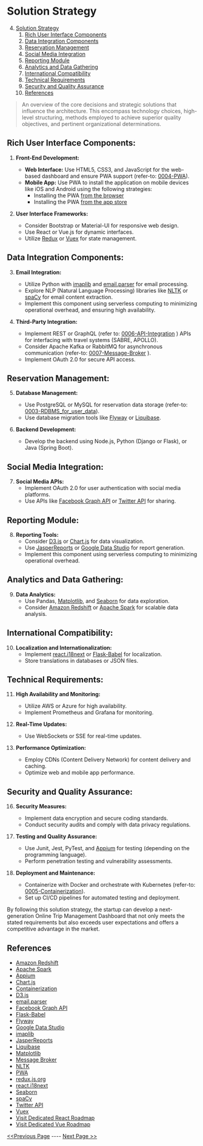 # Solution Strategy
4. [Solution Strategy](#solution-strategy)
    1. [Rich User Interface Components](#rich-user-interface-components)
    2. [Data Integration Components](#data-integration-components)
    3. [Reservation Management](#reservation-management)
    4. [Social Media Integration](#social-media-integration)
    5. [Reporting Module](#reporting-module)
    6. [Analytics and Data Gathering](#analytics-and-data-gathering)
    7. [International Compatibility](#international-compatibility)
    8. [Technical Requirements](#technical-requirements)
    9. [Security and Quality Assurance](#security-and-quality-assurance)
    10. [References](#references)

> An overview of the core decisions and strategic solutions that influence the architecture. This encompass technology choices, high-level structuring, methods employed to achieve superior quality objectives, and pertinent organizational determinations.

## Rich User Interface Components:

1. **Front-End Development:**
    - **Web Interface:** Use HTML5, CSS3, and JavaScript for the web-based dashboard and ensure PWA support (refer-to: [0004-PWA](../ADRs/0004-PWA.md)).
    - **Mobile App:** Use PWA to install the application on mobile devices like iOS and Android using the following strategies:
      - Installing the PWA [from the browser](https://web.dev/customize-install/)
      - Installing the PWA [from the app store](https://developer.chrome.com/docs/android/trusted-web-activity/)

2. **User Interface Frameworks:**
    - Consider Bootstrap or Material-UI for responsive web design.
    - Use React or Vue.js for dynamic interfaces.
    - Utilize [Redux](https://redux.js.org/) or [Vuex](https://vuex.vuejs.org/) for state management.

## Data Integration Components:

3. **Email Integration:**
    - Utilize Python with [imaplib](https://docs.python.org/3/library/imaplib.html)
      and [email.parser](https://docs.python.org/3/library/email.parser.html)
      for email processing.
    - Explore NLP (Natural Language Processing) libraries like [NLTK](https://www.nltk.org/) or [spaCy](https://spacy.io/) for email content extraction.
    - Implement this component using serverless computing to minimizing operational overhead, and ensuring high availability.  

4. **Third-Party Integration:**
    - Implement REST or GraphQL (refer to: [0006-API-Integration](../ADRs/0006-API-Integration.md) ) APIs for interfacing with travel systems (SABRE, APOLLO).
    - Consider Apache Kafka or RabbitMQ for asynchronous communication (refer-to: [0007-Message-Broker](../ADRs/0007-Message-Broker.md) ).
    - Implement OAuth 2.0 for secure API access.

## Reservation Management:

5. **Database Management:**
    - Use PostgreSQL or MySQL for reservation data storage (refer-to: [0003-RDBMS_for_user_data](../ADRs/0003-RDBMS_for_user_data.md)).
    - Use database migration tools like [Flyway](https://flywaydb.org/) or [Liquibase](https://www.liquibase.org/).

6. **Backend Development:**
    - Develop the backend using Node.js, Python (Django or Flask), or Java (Spring Boot).

## Social Media Integration:

7. **Social Media APIs:**
    - Implement OAuth 2.0 for user authentication with social media platforms.
    - Use APIs like [Facebook Graph API](https://developers.facebook.com/docs/graph-api/) or [Twitter API](https://developer.twitter.com/en/docs/twitter-api) for sharing.

## Reporting Module:

8. **Reporting Tools:**
    - Consider [D3.js](https://d3js.org/) or [Chart.js](https://www.chartjs.org/) for data visualization.
    - Use [JasperReports](https://community.jaspersoft.com/project/jasperreports-library) or [Google Data Studio](https://analytics.google.com/analytics/academy/) for report generation.
    - Implement this component using serverless computing to minimizing operational overhead.

## Analytics and Data Gathering:
9. **Data Analytics:**
    - Use Pandas, [Matplotlib](https://matplotlib.org/), and [Seaborn](hhttps://seaborn.pydata.org/) for data exploration.
    - Consider [Amazon Redshift](https://aws.amazon.com/de/redshift/) or [Apache Spark](https://spark.apache.org/) for scalable data analysis.

## International Compatibility:

10. **Localization and Internationalization:**
    - Implement [react.i18next](https://react.i18next.com/) or [Flask-Babel](https://python-babel.github.io/flask-babel/) for localization.
    - Store translations in databases or JSON files.

## Technical Requirements:

11. **High Availability and Monitoring:**
    - Utilize AWS or Azure for high availability.
    - Implement Prometheus and Grafana for monitoring.

12. **Real-Time Updates:**
    - Use WebSockets or SSE for real-time updates.

13. **Performance Optimization:**
    - Employ CDNs (Content Delivery Network) for content delivery and caching.
    - Optimize web and mobile app performance.

## Security and Quality Assurance:

16. **Security Measures:**
    - Implement data encryption and secure coding standards.
    - Conduct security audits and comply with data privacy regulations.

17. **Testing and Quality Assurance:**
    - Use Junit, Jest, PyTest, and [Appium](http://appium.io/docs/en/2.1/) for testing (depending on the programming language).
    - Perform penetration testing and vulnerability assessments.

18. **Deployment and Maintenance:**
    - Containerize with Docker and orchestrate with Kubernetes (refer-to: [0005-Containerization](../ADRs/0005-Containerization.md)).
    - Set up CI/CD pipelines for automated testing and deployment.

By following this solution strategy, the startup can develop a next-generation Online Trip Management Dashboard that not only meets the stated requirements but also exceeds user expectations and offers a competitive advantage in the market.

## References
- [Amazon Redshift](https://aws.amazon.com/de/redshift/)
- [Apache Spark](https://spark.apache.org/)
- [Appium](http://appium.io/docs/en/2.1/)
- [Chart.js](https://www.chartjs.org/)
- [Containerization](../ADRs/0005-Containerization.md)
- [D3.js](https://d3js.org/)
- [email.parser](https://docs.python.org/3/library/email.parser.html)
- [Facebook Graph API](https://developers.facebook.com/docs/graph-api/)
- [Flask-Babel](https://python-babel.github.io/flask-babel/)
- [Flyway](https://flywaydb.org/)
- [Google Data Studio](https://analytics.google.com/analytics/academy/)
- [imaplib](https://docs.python.org/3/library/imaplib.html)
- [JasperReports](https://community.jaspersoft.com/project/jasperreports-library)
- [Liquibase](https://www.liquibase.org/)
- [Matplotlib](https://matplotlib.org/)
- [Message Broker](../ADRs/0007-Message-Broker.md)
- [NLTK](https://www.nltk.org/)
- [PWA](../ADRs/0004-PWA.md)
- [redux.js.org](https://redux.js.org/)
- [react.i18next](https://react.i18next.com/)
- [Seaborn](https://seaborn.pydata.org/)
- [spaCy](https://spacy.io/)
- [Twitter API](https://developer.twitter.com/en/docs/twitter-api)
- [Vuex](https://vuex.vuejs.org/)
- [Visit Dedicated React Roadmap](https://roadmap.sh/react)
- [Visit Dedicated Vue Roadmap](https://roadmap.sh/vue)


[<<Previous Page](./03_Context.md) ---- [Next Page >>](./05_Architectural_Quanta.md)
